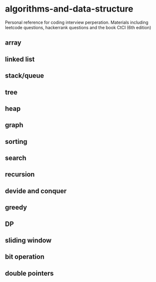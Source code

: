 # algorithms-and-data-structure
Personal reference for coding interview perperation. Materials including leetcode questions, hackerrank questions and the book CtCI (6th edition)

## array

## linked list																									

## stack/queue																									

## tree																									

## heap																									

## graph																									

## sorting

## search																									
																									
## recursion																									

## devide and conquer																								

## greedy

## DP																									
																									
## sliding window																									

## bit operation																								

## double pointers																									

